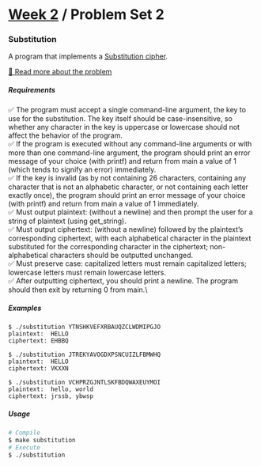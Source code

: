 # [Week 2](../../) / Problem Set 2

### Substitution

A program that implements a [Substitution cipher](https://en.wikipedia.org/wiki/Substitution_cipher).

[🔗 Read more about the problem](https://cs50.harvard.edu/x/2021/psets/2/substitution)

##### Requirements

:white_check_mark: The program must accept a single command-line argument, the key to use for the substitution. The key itself should be case-insensitive, so whether any character in the key is uppercase or lowercase should not affect the behavior of the program.\
:white_check_mark: If the program is executed without any command-line arguments or with more than one command-line argument, the program should print an error message of your choice (with printf) and return from main a value of 1 (which tends to signify an error) immediately.\
:white_check_mark: If the key is invalid (as by not containing 26 characters, containing any character that is not an alphabetic character, or not containing each letter exactly once), the program should print an error message of your choice (with printf) and return from main a value of 1 immediately.\
:white_check_mark: Must output plaintext: (without a newline) and then prompt the user for a string of plaintext (using get_string).\
:white_check_mark: Must output ciphertext: (without a newline) followed by the plaintext’s corresponding ciphertext, with each alphabetical character in the plaintext substituted for the corresponding character in the ciphertext; non-alphabetical characters should be outputted unchanged.\
:white_check_mark: Must preserve case: capitalized letters must remain capitalized letters; lowercase letters must remain lowercase letters.\
:white_check_mark: After outputting ciphertext, you should print a newline. The program should then exit by returning 0 from main.\

##### Examples

```
$ ./substitution YTNSHKVEFXRBAUQZCLWDMIPGJO
plaintext:  HELLO
ciphertext: EHBBQ

$ ./substitution JTREKYAVOGDXPSNCUIZLFBMWHQ
plaintext:  HELLO
ciphertext: VKXXN

$ ./substitution VCHPRZGJNTLSKFBDQWAXEUYMOI
plaintext:  hello, world
ciphertext: jrssb, ybwsp

```

##### Usage

```bash
# Compile
$ make substitution
# Execute
$ ./substitution
```
